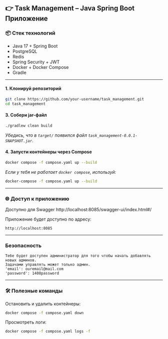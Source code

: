 ## 👉 Task Management – Java Spring Boot Приложение

### 📦 Стек технологий

- Java 17 + Spring Boot
- PostgreSQL
- Redis
- Spring Security + JWT
- Docker + Docker Compose
- Gradle

---

#### 1. Клонируй репозиторий
```bash
git clone https://github.com/your-username/task_management.git
cd task_management
```

#### 3. Собери jar-файл
```bash
./gradlew clean build
``` 

_Убедись, что в `target/` появился файл `task_management-0.0.1-SNAPSHOT.jar`._

#### 4. Запусти контейнеры через Compose
```bash
docker compose -f compose.yaml up --build
```

_Если у тебя не работает `docker compose`, используй:_
```bash
docker-compose -f compose.yaml up --build
```

---

### 🌐 Доступ к приложению

Доступно для Swagger http://localhost:8085/swagger-ui/index.html#/

Приложение будет доступно по адресу:

```
http://localhost:8085
```

---

### Безопасность

```
Тебе будет доступен администратор для того чтобы начать добавлять новых админов.
Задачами управлять может только админ.
'email': ouremail@mail.com
'password': 1408password
```

---

### 🛠 Полезные команды

Остановить и удалить контейнеры:

```bash
docker compose -f compose.yaml down
```

Просмотреть логи:

```bash
docker compose -f compose.yaml logs -f
```

